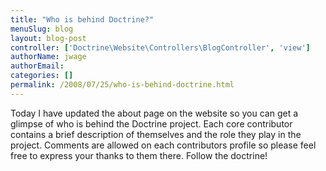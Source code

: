 ```yaml
---
title: "Who is behind Doctrine?"
menuSlug: blog
layout: blog-post
controller: ['Doctrine\Website\Controllers\BlogController', 'view']
authorName: jwage
authorEmail:
categories: []
permalink: /2008/07/25/who-is-behind-doctrine.html
---
```

Today I have updated the about page on the website so you can get a
glimpse of who is behind the Doctrine project. Each core contributor
contains a brief description of themselves and the role they play in the
project. Comments are allowed on each contributors profile so please
feel free to express your thanks to them there. Follow the doctrine!
